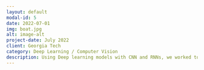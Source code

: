 ```yaml
---
layout: default
modal-id: 5
date: 2022-07-01
img: boat.jpg
alt: image-alt
project-date: July 2022
client: Georgia Tech
category: Deep Learning / Computer Vision
description: Using Deep learning models with CNN and RNNs, we worked to classify different marine traffic. We also put a model together for object detection using transfer learning.
---
```

